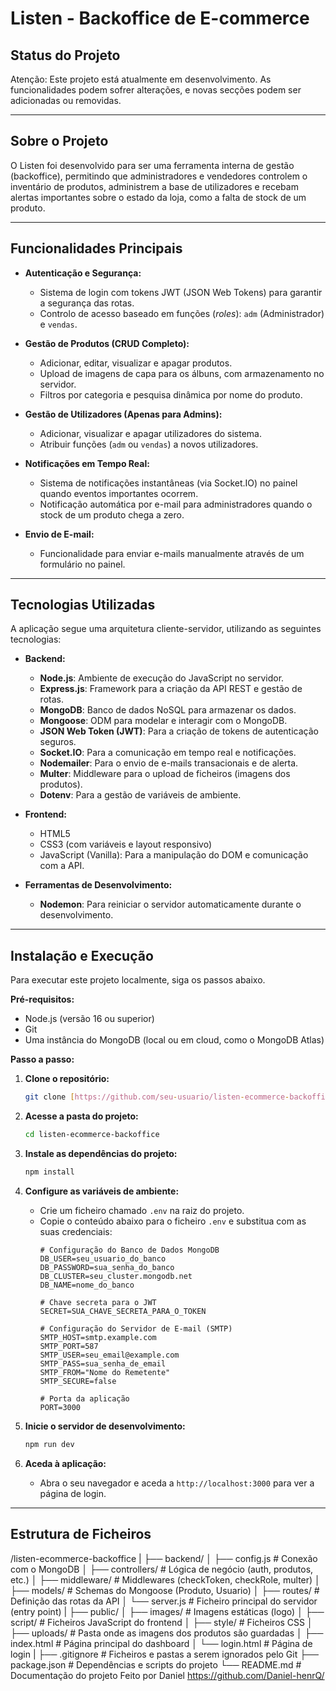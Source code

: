 # Listen - Backoffice de E-commerce

## Status do Projeto

Atenção: Este projeto está atualmente em desenvolvimento. As funcionalidades podem sofrer alterações, e novas secções podem ser adicionadas ou removidas.

---

## Sobre o Projeto

O Listen foi desenvolvido para ser uma ferramenta interna de gestão (backoffice), permitindo que administradores e vendedores controlem o inventário de produtos, administrem a base de utilizadores e recebam alertas importantes sobre o estado da loja, como a falta de stock de um produto.

---

## Funcionalidades Principais

* **Autenticação e Segurança:**
    * Sistema de login com tokens JWT (JSON Web Tokens) para garantir a segurança das rotas.
    * Controlo de acesso baseado em funções (*roles*): `adm` (Administrador) e `vendas`.

* **Gestão de Produtos (CRUD Completo):**
    * Adicionar, editar, visualizar e apagar produtos.
    * Upload de imagens de capa para os álbuns, com armazenamento no servidor.
    * Filtros por categoria e pesquisa dinâmica por nome do produto.

* **Gestão de Utilizadores (Apenas para Admins):**
    * Adicionar, visualizar e apagar utilizadores do sistema.
    * Atribuir funções (`adm` ou `vendas`) a novos utilizadores.

* **Notificações em Tempo Real:**
    * Sistema de notificações instantâneas (via Socket.IO) no painel quando eventos importantes ocorrem.
    * Notificação automática por e-mail para administradores quando o stock de um produto chega a zero.

* **Envio de E-mail:**
    * Funcionalidade para enviar e-mails manualmente através de um formulário no painel.

---

## Tecnologias Utilizadas

A aplicação segue uma arquitetura cliente-servidor, utilizando as seguintes tecnologias:

* **Backend:**
    * **Node.js**: Ambiente de execução do JavaScript no servidor.
    * **Express.js**: Framework para a criação da API REST e gestão de rotas.
    * **MongoDB**: Banco de dados NoSQL para armazenar os dados.
    * **Mongoose**: ODM para modelar e interagir com o MongoDB.
    * **JSON Web Token (JWT)**: Para a criação de tokens de autenticação seguros.
    * **Socket.IO**: Para a comunicação em tempo real e notificações.
    * **Nodemailer**: Para o envio de e-mails transacionais e de alerta.
    * **Multer**: Middleware para o upload de ficheiros (imagens dos produtos).
    * **Dotenv**: Para a gestão de variáveis de ambiente.

* **Frontend:**
    * HTML5
    * CSS3 (com variáveis e layout responsivo)
    * JavaScript (Vanilla): Para a manipulação do DOM e comunicação com a API.

* **Ferramentas de Desenvolvimento:**
    * **Nodemon**: Para reiniciar o servidor automaticamente durante o desenvolvimento.

---

## Instalação e Execução

Para executar este projeto localmente, siga os passos abaixo.

**Pré-requisitos:**

* Node.js (versão 16 ou superior)
* Git
* Uma instância do MongoDB (local ou em cloud, como o MongoDB Atlas)

**Passo a passo:**

1.  **Clone o repositório:**
    ```bash
    git clone [https://github.com/seu-usuario/listen-ecommerce-backoffice.git](https://github.com/Daniel-henrQ/listen-ecommerce-backoffice.git)
    ```

2.  **Acesse a pasta do projeto:**
    ```bash
    cd listen-ecommerce-backoffice
    ```

3.  **Instale as dependências do projeto:**
    ```bash
    npm install
    ```

4.  **Configure as variáveis de ambiente:**
    * Crie um ficheiro chamado `.env` na raiz do projeto.
    * Copie o conteúdo abaixo para o ficheiro `.env` e substitua com as suas credenciais:
        ```env
        # Configuração do Banco de Dados MongoDB
        DB_USER=seu_usuario_do_banco
        DB_PASSWORD=sua_senha_do_banco
        DB_CLUSTER=seu_cluster.mongodb.net
        DB_NAME=nome_do_banco

        # Chave secreta para o JWT
        SECRET=SUA_CHAVE_SECRETA_PARA_O_TOKEN

        # Configuração do Servidor de E-mail (SMTP)
        SMTP_HOST=smtp.example.com
        SMTP_PORT=587
        SMTP_USER=seu_email@example.com
        SMTP_PASS=sua_senha_de_email
        SMTP_FROM="Nome do Remetente"
        SMTP_SECURE=false

        # Porta da aplicação
        PORT=3000
        ```

5.  **Inicie o servidor de desenvolvimento:**
    ```bash
    npm run dev
    ```

6.  **Aceda à aplicação:**
    * Abra o seu navegador e aceda a `http://localhost:3000` para ver a página de login.

---

## Estrutura de Ficheiros
/listen-ecommerce-backoffice
|
├── backend/
│   ├── config.js               # Conexão com o MongoDB
│   ├── controllers/            # Lógica de negócio (auth, produtos, etc.)
│   ├── middleware/             # Middlewares (checkToken, checkRole, multer)
│   ├── models/                 # Schemas do Mongoose (Produto, Usuario)
│   ├── routes/                 # Definição das rotas da API
│   └── server.js               # Ficheiro principal do servidor (entry point)
|
├── public/
│   ├── images/                 # Imagens estáticas (logo)
│   ├── script/                 # Ficheiros JavaScript do frontend
│   ├── style/                  # Ficheiros CSS
│   ├── uploads/                # Pasta onde as imagens dos produtos são guardadas
│   ├── index.html              # Página principal do dashboard
│   └── login.html              # Página de login
|
├── .gitignore                  # Ficheiros e pastas a serem ignorados pelo Git
├── package.json                # Dependências e scripts do projeto
└── README.md                   # Documentação do projeto
Feito por Daniel https://github.com/Daniel-henrQ/
